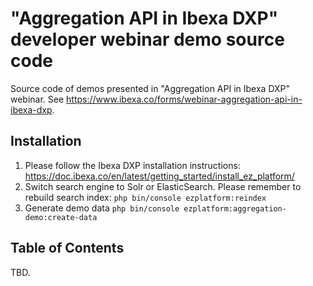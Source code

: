 # "Aggregation API in Ibexa DXP" developer webinar demo source code

Source code of demos presented in "Aggregation API in Ibexa DXP" webinar. See https://www.ibexa.co/forms/webinar-aggregation-api-in-ibexa-dxp.

## Installation

1. Please follow the Ibexa DXP installation instructions: https://doc.ibexa.co/en/latest/getting_started/install_ez_platform/
2. Switch search engine to Solr or ElasticSearch. Please remember to rebuild search index: `php bin/console ezplatform:reindex`
3. Generate demo data `php bin/console ezplatform:aggregation-demo:create-data`

## Table of Contents

TBD.


